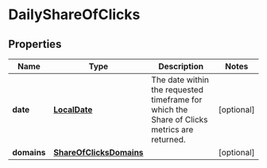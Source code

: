# DailyShareOfClicks

## Properties
Name | Type | Description | Notes
------------ | ------------- | ------------- | -------------
**date** | [**LocalDate**](LocalDate.md) | The date within the requested timeframe for which the Share of Clicks metrics are returned. |  [optional]
**domains** | [**ShareOfClicksDomains**](ShareOfClicksDomains.md) |  |  [optional]
